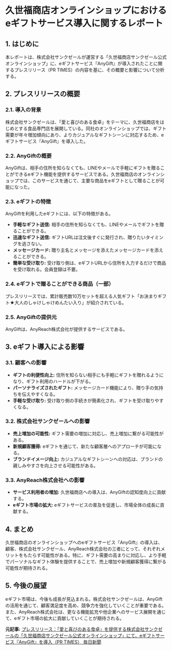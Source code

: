 # 久世福商店オンラインショップにおけるeギフトサービス導入に関するレポート

## 1. はじめに

本レポートは、株式会社サンクゼールが運営する「久世福商店サンクゼール公式オンラインショップ」に、eギフトサービス『AnyGift』が導入されたことに関するプレスリリース（PR TIMES）の内容を基に、その概要と影響について分析する。

## 2. プレスリリースの概要

### 2.1. 導入の背景

株式会社サンクゼールは、「愛と喜びのある食卓」をテーマに、久世福商店をはじめとする食品専門店を展開している。同社のオンラインショップでは、ギフト需要が年々増加傾向にあり、よりカジュアルなギフトシーンに対応するため、eギフトサービス『AnyGift』を導入した。

### 2.2. AnyGiftの概要

AnyGiftは、相手の住所を知らなくても、LINEやメールで手軽にギフトを贈ることができるeギフト機能を提供するサービスである。久世福商店のオンラインショップでは、このサービスを通じて、主要な商品をeギフトとして贈ることが可能になった。

### 2.3. eギフトの特徴

AnyGiftを利用したeギフトには、以下の特徴がある。

* **手軽なギフト送信:** 相手の住所を知らなくても、LINEやメールでギフトを贈ることができる。
* **迅速なギフト送信:** ギフトURLは注文後すぐに発行され、贈りたいタイミングを逃さない。
* **メッセージカード:** 贈り主名とメッセージを添えたメッセージカードを添えることができる。
* **簡単な受け取り:** 受け取り側は、eギフトURLから住所を入力するだけで商品を受け取れる。会員登録は不要。

### 2.4. eギフトで贈ることができる商品（一部）

プレスリリースでは、累計販売数10万セットを超える人気ギフト「お決まりギフト★大人のしゃけしゃけめんたい入り」が紹介されている。

### 2.5. AnyGiftの提供元

AnyGiftは、AnyReach株式会社が提供するサービスである。

## 3. eギフト導入による影響

### 3.1. 顧客への影響

* **ギフトの利便性向上:** 住所を知らない相手にも手軽にギフトを贈れるようになり、ギフト利用のハードルが下がる。
* **パーソナライズされたギフト:** メッセージカード機能により、贈り手の気持ちを伝えやすくなる。
* **手軽な受け取り:** 受け取り側の手続きが簡素化され、ギフトを受け取りやすくなる。

### 3.2. 株式会社サンクゼールへの影響

* **売上増加の可能性:** ギフト需要の増加に対応し、売上増加に繋がる可能性がある。
* **新規顧客獲得:** eギフトを通じて、新たな顧客層へのアプローチが可能になる。
* **ブランドイメージ向上:** カジュアルなギフトシーンへの対応は、ブランドの親しみやすさを向上させる可能性がある。

### 3.3. AnyReach株式会社への影響

* **サービス利用者の増加:** 久世福商店への導入は、AnyGiftの認知度向上に貢献する。
* **eギフト市場の拡大:** eギフトサービスの普及を促進し、市場全体の成長に貢献する。

## 4. まとめ

久世福商店のオンラインショップへのeギフトサービス『AnyGift』の導入は、顧客、株式会社サンクゼール、AnyReach株式会社の三者にとって、それぞれメリットをもたらす可能性がある。特に、ギフト需要の高まりに対応し、より手軽でパーソナルなギフト体験を提供することで、売上増加や新規顧客獲得に繋がる可能性が期待される。

## 5. 今後の展望

eギフト市場は、今後も成長が見込まれる。株式会社サンクゼールは、AnyGiftの活用を通じて、顧客満足度を高め、競争力を強化していくことが重要である。また、AnyReach株式会社は、更なる機能拡充や他企業へのサービス展開を通じて、eギフト市場の拡大に貢献していくことが期待される。



**元記事:** [プレスリリース：「愛と喜びのある食卓」を提供する株式会社サンクゼールの「久世福商店サンクゼール公式オンラインショップ」にて、eギフトサービス『AnyGift』を導入（PR TIMES） 毎日新聞](https://mainichi.jp/articles/20250317/pr2/00m/020/446000c)